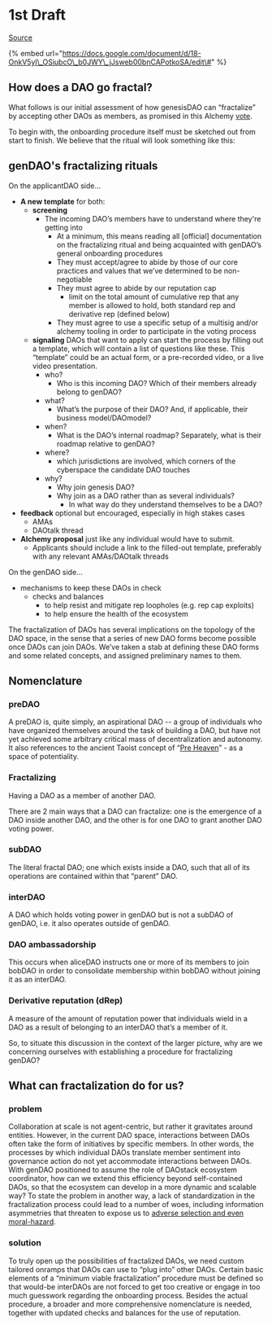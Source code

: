 # 1st Draft

[Source](https://docs.google.com/document/d/18-OnkV5yI_OSiubcO_b0JWY_jJsweb00bnCAPotkoSA/edit#)

{% embed url="https://docs.google.com/document/d/18-OnkV5yI\_OSiubcO\_b0JWY\_jJsweb00bnCAPotkoSA/edit\#" %}

## How does a DAO go fractal? 

What follows is our initial assessment of how genesisDAO can “fractalize” by accepting other DAOs as members, as promised in this Alchemy [vote](https://alchemy.daostack.io/dao/0x294f999356ed03347c7a23bcbcf8d33fa41dc830/proposal/0x335a462c458fa06fa6d400cfdb3ebd309e3800e6014df1e6d4ba52673c3c4e81).  


To begin with, the onboarding procedure itself must be sketched out from start to finish.  We believe that the ritual will look something like this:  


## genDAO's fractalizing rituals

On the applicantDAO side...

* **A new template** for both:
  * **screening** 
    * The incoming DAO’s members have to understand where they're getting into
      * At a minimum, this means reading all \[official\] documentation on the fractalizing ritual and being acquainted with genDAO’s general onboarding procedures
      * They must accept/agree to abide by those of our core practices and values that we’ve determined to be non-negotiable
      * They must agree to abide by our reputation cap 
        * limit on the total amount of cumulative rep that any member is allowed to hold, both standard rep and derivative rep \(defined below\)
      * They must agree to use a specific setup of a multisig and/or alchemy tooling in order to participate in the voting process
  * **signaling** DAOs that want to apply can start the process by filling out a template, which will contain a list of questions like these.  This “template” could be an actual form, or a pre-recorded video, or a live video presentation.
    * who?
      * Who is this incoming DAO?  Which of their members already belong to genDAO?
    * what?
      * What’s the purpose of their DAO?  And, if applicable, their business model/DAOmodel?
    * when?
      * What is the DAO’s internal roadmap?  Separately, what is their roadmap relative to genDAO?
    * where?
      * which jurisdictions are involved, which corners of the cyberspace the candidate DAO touches
    * why?
      * Why join genesis DAO?
      * Why join as a DAO rather than as several individuals?
        * In what way do they understand themselves to be a DAO? 
* **feedback** optional but encouraged, especially in high stakes cases
  * AMAs
  * DAOtalk thread
* **Alchemy proposal** just like any individual would have to submit. 
  * Applicants should include a link to the filled-out template, preferably with any relevant AMAs/DAOtalk threads

On the genDAO side...

* mechanisms to keep these DAOs in check
  * checks and balances
    * to help resist and mitigate rep loopholes \(e.g. rep cap exploits\)
    * to help ensure the health of the ecosystem

The fractalization of DAOs has several implications on the topology of the DAO space, in the sense that a series of new DAO forms become possible once DAOs can join DAOs.  We’ve taken a stab at defining these DAO forms and some related concepts, and assigned preliminary names to them.  


## Nomenclature

### preDAO

A preDAO is, quite simply, an aspirational DAO -- a group of individuals who have organized themselves around the task of building a DAO, but have not yet achieved some arbitrary critical mass of decentralization and autonomy. It also references to the ancient Taoist concept of “[Pre Heaven](https://www.tinyatdragon.com/blogs/spiritual/pre-heaven-and-post-heaven-in-taoism)” - as a space of potentiality.  

### Fractalizing

Having a DAO as a member of another DAO.  


There are 2 main ways that a DAO can fractalize: one is the emergence of a DAO inside another DAO, and the other is for one DAO to grant another DAO voting power.

### subDAO

The literal fractal DAO; one which exists inside a DAO, such that all of its operations are contained within that “parent” DAO.

### interDAO

A DAO which holds voting power in genDAO but is not a subDAO of genDAO, i.e. it also operates outside of genDAO.

### DAO ambassadorship

This occurs when aliceDAO instructs one or more of its members to join bobDAO in order to consolidate membership within bobDAO without joining it as an interDAO.  


### Derivative reputation \(dRep\)

A measure of the amount of reputation power that individuals wield in a DAO as a result of belonging to an interDAO that’s a member of it.  


So, to situate this discussion in the context of the larger picture, why are we concerning ourselves with establishing a procedure for fractalizing genDAO?  


## What can fractalization do for us?

### problem

Collaboration at scale is not agent-centric, but rather it gravitates around entities.  However, in the current DAO space, interactions between DAOs often take the form of initiatives by specific members.  In other words, the processes by which individual DAOs translate member sentiment into governance action do not yet accommodate interactions between DAOs.  With genDAO positioned to assume the role of DAOstack ecosystem coordinator, how can we extend this efficiency beyond self-contained DAOs, so that the ecosystem can develop in a more dynamic and scalable way?  To state the problem in another way, a lack of standardization in the fractalization process could lead to a number of woes, including information asymmetries that threaten to expose us to [adverse selection and even moral-hazard](https://www.investopedia.com/ask/answers/042415/what-difference-between-moral-hazard-and-adverse-selection.asp).  

### solution

To truly open up the possibilities of fractalized DAOs, we need custom tailored onramps that DAOs can use to “plug into” other DAOs.  Certain basic elements of a “minimum viable fractalization” procedure must be defined so that would-be interDAOs are not forced to get too creative or engage in too much guesswork regarding the onboarding process. Besides the actual procedure, a broader and more comprehensive nomenclature is needed, together with updated checks and balances for the use of reputation.  



